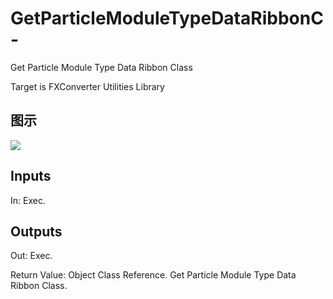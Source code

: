 # GetParticleModuleTypeDataRibbonC-

Get Particle Module Type Data Ribbon Class

Target is FXConverter Utilities Library

## 图示

![]($-20221218-19030324.png)

## Inputs

In: Exec.  

## Outputs

Out: Exec.

Return Value: Object Class Reference. Get Particle Module Type Data Ribbon Class.

